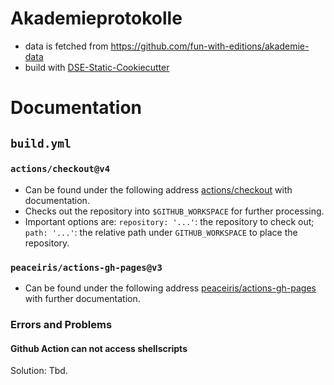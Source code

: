 # Akademieprotokolle



* data is fetched from https://github.com/fun-with-editions/akademie-data
* build with [DSE-Static-Cookiecutter](https://github.com/acdh-oeaw/dse-static-cookiecutter)

# Documentation

## `build.yml`

### `actions/checkout@v4`

 - Can be found under the following address [actions/checkout](https://github.com/actions/checkout) with documentation.
 - Checks out the repository into ```$GITHUB_WORKSPACE``` for further processing.
 - Important options are: ```repository: '...'```: the repository to check out; ```path: '...'```: the relative path under ```GITHUB_WORKSPACE``` to place the repository.

### `peaceiris/actions-gh-pages@v3`

 - Can be found under the following address [peaceiris/actions-gh-pages](https://github.com/peaceiris/actions-gh-pages) with further documentation.
 
### Errors and Problems

#### Github Action can not access shellscripts

Solution: Tbd.